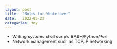 ```yaml
---
layout: post
title:  "Notes for Winterover"
date:   2022-05-23 
categories: toy
---
```


- Writing systems shell scripts BASH/Python/Perl
- Network management such as TCP/IP networking
